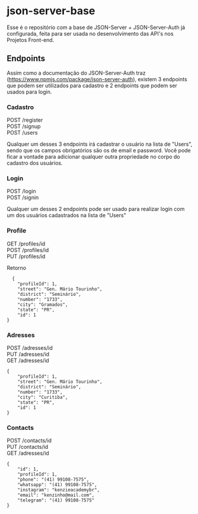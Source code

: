 # json-server-base

Esse é o repositório com a base de JSON-Server + JSON-Server-Auth já configurada, feita para ser usada no desenvolvimento das API's nos Projetos Front-end.

## Endpoints

Assim como a documentação do JSON-Server-Auth traz (https://www.npmjs.com/package/json-server-auth), existem 3 endpoints que podem ser utilizados para cadastro e 2 endpoints que podem ser usados para login.

### Cadastro

POST /register <br/>
POST /signup <br/>
POST /users

Qualquer um desses 3 endpoints irá cadastrar o usuário na lista de "Users", sendo que os campos obrigatórios são os de email e password.
Você pode ficar a vontade para adicionar qualquer outra propriedade no corpo do cadastro dos usuários.


### Login

POST /login <br/>
POST /signin

Qualquer um desses 2 endpoints pode ser usado para realizar login com um dos usuários cadastrados na lista de "Users"

### Profile 

GET  /profiles/id <br/>
POST /profiles/id <br/>
PUT  /profiles/id

Retorno
```
  {
	"profileId": 1,
	"street": "Gen. Mário Tourinho",
	"district": "Seminário",
	"number": "1733",
	"city": "Gramados",
	"state": "PR",
	"id": 1
}
```

### Adresses 

POST /adresses/id <br/>
PUT  /adresses/id <br/>
GET  /adresses/id

```
{
	"profileId": 1,
	"street": "Gen. Mário Tourinho",
	"district": "Seminário",
	"number": "1733",
	"city": "Curitiba",
	"state": "PR",
	"id": 1
}
```

### Contacts

POST /contacts/id <br/>
PUT  /contacts/id <br/>
GET  /adresses/id

```
{
	"id": 1,
	"profileId": 1,
	"phone": "(41) 99108-7575",
	"whatsapp": "(41) 99108-7575",
	"instagram": "kenzieacademybr",
	"email": "kenzinho@mail.com",
	"telegram": "(41) 99108-7575"
}
```
